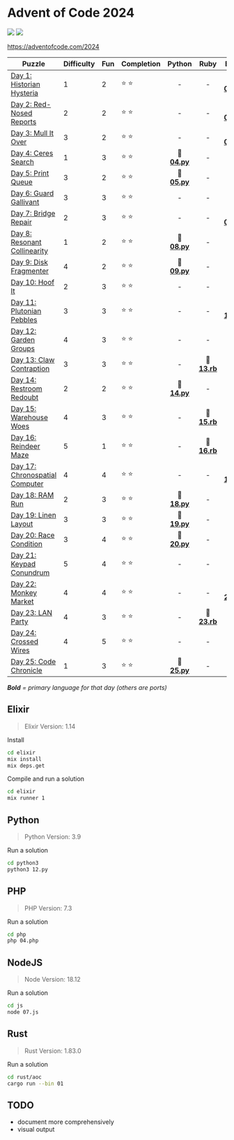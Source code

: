 # Advent of Code 2024

![](https://img.shields.io/badge/days%20completed-25-red) ![](https://img.shields.io/badge/stars%20⭐-50-yellow)

https://adventofcode.com/2024

| Puzzle | Difficulty | Fun | Completion | Python | Ruby | Elixir | PHP | JS | other |
|--------|------------|-----|------------|:------:|:----:|:------:|:---:|:--:|:-----:|
| [Day 1: Historian Hysteria](https://adventofcode.com/2024/day/1) | 1 | 2 | :star: :star: | - | - | :heart_decoration: **[01.ex](elixir/01.ex)** | - | - | :registered: [01.rs](rust/01.rs) |
| [Day 2: Red-Nosed Reports](https://adventofcode.com/2024/day/2) | 2 | 2 | :star: :star: | - | - | :heart_decoration: **[02.ex](elixir/02.ex)** | - | - | :registered: [02.rs](rust/02.rs) |
| [Day 3: Mull It Over](https://adventofcode.com/2024/day/3) | 3 | 2 | :star: :star: | - | - | :heart_decoration: **[03.ex](elixir/03.ex)** | :elephant: [03.php](php/03.php) | - | - |
| [Day 4: Ceres Search](https://adventofcode.com/2024/day/4) | 1 | 3 | :star: :star: | :snake: **[04.py](python/04.py)** | - | - | - | - | :registered: [04.rs](rust/04.rs) |
| [Day 5: Print Queue](https://adventofcode.com/2024/day/5) | 3 | 2 | :star: :star: | :snake: **[05.py](python/05.py)** | - | - | - | - | - |
| [Day 6: Guard Gallivant](https://adventofcode.com/2024/day/6) | 3 | 3 | :star: :star: | - | - | - | - | :jack_o_lantern: **[06.js](js/06.js)** | - |
| [Day 7: Bridge Repair](https://adventofcode.com/2024/day/7) | 2 | 3 | :star: :star: | - | - | :heart_decoration: **[07.ex](elixir/07.ex)** | - | - | - |
| [Day 8: Resonant Collinearity](https://adventofcode.com/2024/day/8) | 1 | 2 | :star: :star: | :snake: **[08.py](python/08.py)** | - | - | - | - | :registered: [08.rs](rust/08.rs) |
| [Day 9: Disk Fragmenter](https://adventofcode.com/2024/day/9) | 4 | 2 | :star: :star: | :snake: **[09.py](python/09.py)** | - | - | - | - | - |
| [Day 10: Hoof It](https://adventofcode.com/2024/day/10) | 2 | 3 | :star: :star: | - | - | - | :elephant: [10.php](php/10.php) | :jack_o_lantern: **[10.js](js/10.js)** | - |
| [Day 11: Plutonian Pebbles](https://adventofcode.com/2024/day/11) | 3 | 3 | :star: :star: | - | - | :heart_decoration: **[11.ex](elixir/11.ex)** | - | - | - |
| [Day 12: Garden Groups](https://adventofcode.com/2024/day/12) | 4 | 3 | :star: :star: | - | - | - | - | :jack_o_lantern: **[12.js](js/12.js)** | - |
| [Day 13: Claw Contraption](https://adventofcode.com/2024/day/13) | 3 | 3 | :star: :star: | - | :rotating_light: **[13.rb](ruby/13.rb)** | - | - | - | :registered: [13.rs](rust/13.rs) |
| [Day 14: Restroom Redoubt](https://adventofcode.com/2024/day/14) | 2 | 2 | :star: :star: | :snake: **[14.py](python/14.py)** | - | - | - | - | - |
| [Day 15: Warehouse Woes](https://adventofcode.com/2024/day/15) | 4 | 3 | :star: :star: | - | :rotating_light: **[15.rb](ruby/15.rb)** | - | - | - | - |
| [Day 16: Reindeer Maze](https://adventofcode.com/2024/day/16) | 5 | 1 | :star: :star: | - | :rotating_light: **[16.rb](ruby/16.rb)** | - | - | - | - |
| [Day 17: Chronospatial Computer](https://adventofcode.com/2024/day/17) | 4 | 4 | :star: :star: | - |  - | :heart_decoration: **[17.ex](elixir/17.ex)** | - | - | - |
| [Day 18: RAM Run](https://adventofcode.com/2024/day/18) | 2 | 3 | :star: :star: | :snake: **[18.py](python/18.py)** |  - | - | - | - | - |
| [Day 19: Linen Layout](https://adventofcode.com/2024/day/19) | 3 | 3 | :star: :star: | :snake: **[19.py](python/19.py)** |  - | - | - | - | - |
| [Day 20: Race Condition](https://adventofcode.com/2024/day/20) | 3 | 4 | :star: :star: | :snake: **[20.py](python/20.py)** |  - | - | - | - | - |
| [Day 21: Keypad Conundrum](https://adventofcode.com/2024/day/21) | 5 | 4 | :star: :star: | - | - | - | - | :jack_o_lantern: **[21.js](js/21.js)** | - |
| [Day 22: Monkey Market](https://adventofcode.com/2024/day/22) | 4 | 4 | :star: :star: | - | - | :heart_decoration: **[22.ex](elixir/22.ex)** | - | - | - |
| [Day 23: LAN Party](https://adventofcode.com/2024/day/23) | 4 | 3 | :star: :star: | - | :rotating_light: **[23.rb](ruby/23.rb)** | -| - | - | - |
| [Day 24: Crossed Wires](https://adventofcode.com/2024/day/24) | 4 | 5 | :star: :star: | - | - | -| - | :jack_o_lantern: **[24.js](js/24.js)** | - |
| [Day 25: Code Chronicle](https://adventofcode.com/2024/day/25) | 1 | 3 | :star: :star: | :snake: **[25.py](python/25.py)** | - | - | - | - | - |

_**Bold** = primary language for that day (others are ports)_

## Elixir

> Elixir Version: 1.14

Install

```sh
cd elixir
mix install
mix deps.get
```

Compile and run a solution

```sh
cd elixir
mix runner 1
```


## Python

> Python Version: 3.9

Run a solution

```sh
cd python3
python3 12.py
```

## PHP

> PHP Version: 7.3

Run a solution

```sh
cd php
php 04.php
```

## NodeJS

> Node Version: 18.12

Run a solution

```sh
cd js
node 07.js
```

## Rust

> Rust Version: 1.83.0

Run a solution

```sh
cd rust/aoc
cargo run --bin 01
```

## TODO

- document more comprehensively
- visual output
